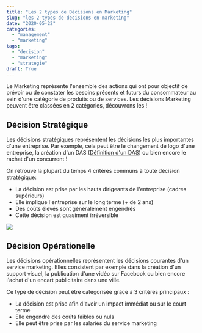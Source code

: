 ```yaml
---
title: "Les 2 types de Décisions en Marketing"
slug: "les-2-types-de-decisions-en-marketing"
date: "2020-05-22"
categories: 
  - "management"
  - "marketing"
tags: 
  - "decision"
  - "marketing"
  - "strategie"
draft: True
---
```


Le Marketing représente l'ensemble des actions qui ont pour objectif de prévoir ou de constater les besoins présents et futurs du consommateur au sein d'une catégorie de produits ou de services. Les décisions Marketing peuvent être classées en 2 catégories, découvrons les !

## Décision Stratégique

Les décisions stratégiques représentent les décisions les plus importantes d'une entreprise. Par exemple, cela peut être le changement de logo d'une entreprise, la création d'un DAS ([Définition d'un DAS](https://www.marketing-etudiant.fr/domaine-activite-strategique.html)) ou bien encore le rachat d'un concurrent !

On retrouve la plupart du temps 4 critères communs à toute décision stratégique:

- La décision est prise par les hauts dirigeants de l'entreprise (cadres supérieurs)
- Elle implique l'entreprise sur le long terme (+ de 2 ans)
- Des coûts élevés sont généralement engendrés
- Cette décision est quasiment irréversible

![](top-view-photo-of-people-near-wooden-table-3183150-2-1-1024x683.jpg)

## Décision Opérationelle

Les décisions opérationnelles représentent les décisions courantes d'un service marketing. Elles consistent par exemple dans la création d'un support visuel, la publication d'une vidéo sur Facebook ou bien encore l'achat d'un encart publicitaire dans une ville.

Ce type de décision peut être catégorisée grâce à 3 critères principaux :

- La décision est prise afin d'avoir un impact immédiat ou sur le court terme
- Elle engendre des coûts faibles ou nuls
- Elle peut être prise par les salariés du service marketing
